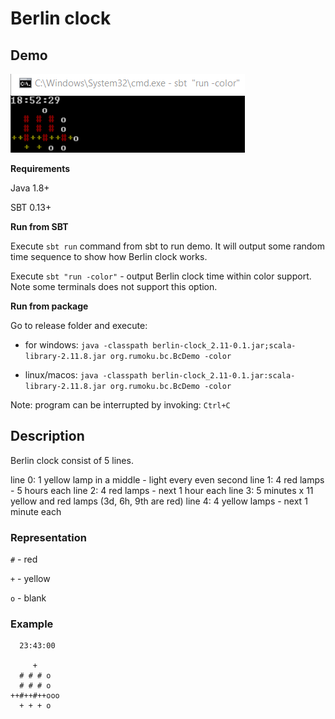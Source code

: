 # Berlin clock

##  Demo

![Demo](https://github.com/rumoku/berlin-clock/blob/master/berlin-clock.gif)

**Requirements**

Java 1.8+

SBT  0.13+

**Run from SBT**

Execute `sbt run` command from sbt to run demo. It will output some random time sequence to show how Berlin clock works.

Execute `sbt "run -color"` - output Berlin clock time within color support. Note some terminals does not support this option.

**Run from package**

Go to release folder and execute:

- for windows: 
    `java -classpath berlin-clock_2.11-0.1.jar;scala-library-2.11.8.jar org.rumoku.bc.BcDemo -color`
    
- linux/macos: 
    `java -classpath berlin-clock_2.11-0.1.jar:scala-library-2.11.8.jar org.rumoku.bc.BcDemo -color`

Note: program can be interrupted by invoking: `Ctrl+C`

## Description

Berlin clock consist of 5 lines.

line 0: 1 yellow lamp in a middle - light every even second
line 1: 4 red lamps - 5 hours each
line 2: 4 red lamps - next 1 hour each
line 3: 5 minutes x 11 yellow and red lamps (3d, 6h, 9th are red)
line 4: 4 yellow lamps - next 1 minute each

### Representation

`#` - red

`+` - yellow

`o` - blank

### Example
```
  23:43:00

     +
  # # # o
  # # # o
++#++#++ooo
  + + + o
```
